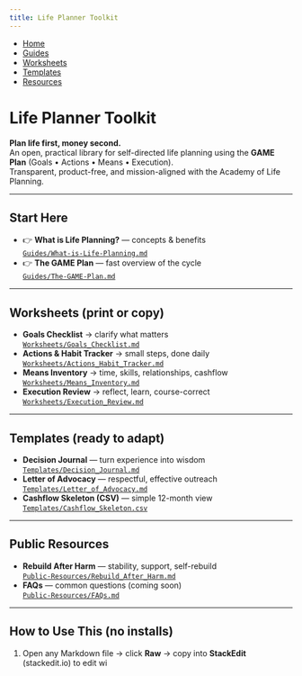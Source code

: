 ```yaml
---
title: Life Planner Toolkit
---
```


<link rel="stylesheet" href="./style.css">

<nav>
  <ul>
    <li><a href="./index.html">Home</a></li>
    <li><a href="./Guides/What-is-Life-Planning.html">Guides</a></li>
    <li><a href="./Worksheets/">Worksheets</a></li>
    <li><a href="./Templates/">Templates</a></li>
    <li><a href="./Public-Resources/">Resources</a></li>
  </ul>
</nav>


# Life Planner Toolkit

**Plan life first, money second.**  
An open, practical library for self-directed life planning using the **GAME Plan** (Goals • Actions • Means • Execution).  
Transparent, product-free, and mission-aligned with the Academy of Life Planning.

---

## Start Here
- 👉 **What is Life Planning?** — concepts & benefits  
  [`Guides/What-is-Life-Planning.md`](../Guides/What-is-Life-Planning.md)
- 👉 **The GAME Plan** — fast overview of the cycle  
  [`Guides/The-GAME-Plan.md`](../Guides/The-GAME-Plan.md)

---

## Worksheets (print or copy)
- **Goals Checklist** → clarify what matters  
  [`Worksheets/Goals_Checklist.md`](../Worksheets/Goals_Checklist.md)
- **Actions & Habit Tracker** → small steps, done daily  
  [`Worksheets/Actions_Habit_Tracker.md`](../Worksheets/Actions_Habit_Tracker.md)
- **Means Inventory** → time, skills, relationships, cashflow  
  [`Worksheets/Means_Inventory.md`](../Worksheets/Means_Inventory.md)
- **Execution Review** → reflect, learn, course-correct  
  [`Worksheets/Execution_Review.md`](../Worksheets/Execution_Review.md)

---

## Templates (ready to adapt)
- **Decision Journal** — turn experience into wisdom  
  [`Templates/Decision_Journal.md`](../Templates/Decision_Journal.md)
- **Letter of Advocacy** — respectful, effective outreach  
  [`Templates/Letter_of_Advocacy.md`](../Templates/Letter_of_Advocacy.md)
- **Cashflow Skeleton (CSV)** — simple 12-month view  
  [`Templates/Cashflow_Skeleton.csv`](../Templates/Cashflow_Skeleton.csv)

---

## Public Resources
- **Rebuild After Harm** — stability, support, self-rebuild  
  [`Public-Resources/Rebuild_After_Harm.md`](../Public-Resources/Rebuild_After_Harm.md)
- **FAQs** — common questions (coming soon)  
  [`Public-Resources/FAQs.md`](../Public-Resources/FAQs.md)

---

## How to Use This (no installs)
1. Open any Markdown file → click **Raw** → copy into **StackEdit** (stackedit.io) to edit wi

